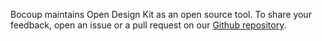 Bocoup maintains Open Design Kit as an open source tool. To share your feedback, open an issue or a pull request on our [Github repository](https://github.com/bocoup/opendesignkit).
